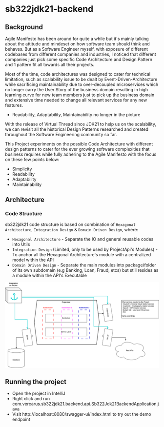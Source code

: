 # sb322jdk21-backend

## Background

Agile Manifesto has been around for quite a while but it's mainly talking about the attitude and mindeset on how software team should think and behaves. But as a Software Engineer myself, with exposure of different codebases from different companies and industries, I noticed that different companies just pick some specific Code Architecture and Design Pattern and 1 pattern fit all towards all their projects.

Most of the time, code architectures was designed to cater for technical limitation, such as scalability issue to be dealt by Event-Driven-Architecture while sacrificing maintainability due to over-decoupled microservices which no longer carry the User Story of the business domain resulting in high learning curve for new team members just to pick up the business domain and extensive time needed to change all relevant services for any new features.
- Readability, Adaptability, Maintainability no longer in the picture

With the release of Virtual Thread since JDK21 to help us on the scalability, we can revisit all the historical Design Patterns researched and created throughout the Software Engineering community so far. 

This Project experiments on the possible Code Architecture with different design patterns to cater for the ever growing software complexities that business requires while fully adhering to the Agile Manifesto with the focus on these few points below:
- Simplicity
- Readability
- Adaptability
- Maintainability

## Architecture

### Code Structure

sb322jdk21 code structure is based on combination of `Hexagonal Architecture`, `Integration Design` & `Domain Driven Design`, where:
* `Hexagonal Architecture` - Separate the IO and general reusable codes into Utils
* `Integration Design` (Limited, only to be used by ProjectApi's Modules) - To anchor all the Hexagonal Architecture's module with a centralized model within the API
* `Domain Driven Design` - Separate the main modules into package/folder of its own subdomain (e.g Banking, Loan, Fraud, etcs) but still resides as a module within the API's Executable

![Code Structure](doc/CodeArchitecture.png)

## Running the project
- Open the project in IntelliJ
- Right click and run com.vercarus.sb322jdk21.backend.api.Sb322Jdk21BackendApplication.java
- Visit http://localhost:8080/swagger-ui/index.html to try out the demo endpoint
